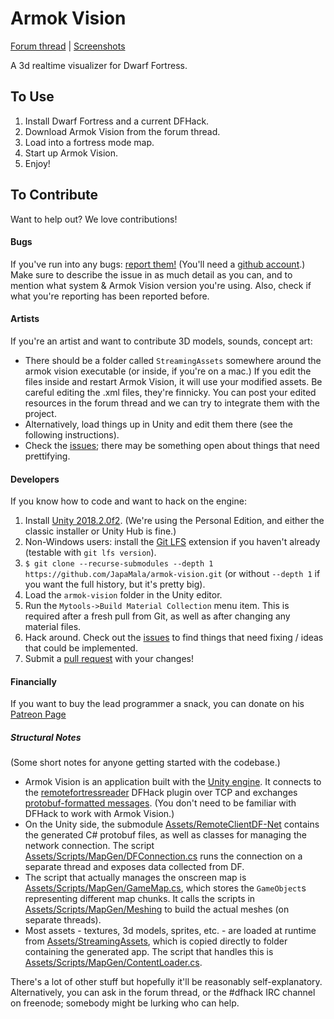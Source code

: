 Armok Vision
============

[Forum thread](http://www.bay12forums.com/smf/index.php?topic=146473) | [Screenshots](http://imgur.com/a/bPmeo)

A 3d realtime visualizer for Dwarf Fortress. 

## To Use

1. Install Dwarf Fortress and a current DFHack.
2. Download Armok Vision from the forum thread.
3. Load into a fortress mode map.
4. Start up Armok Vision.
5. Enjoy!

## To Contribute

Want to help out? We love contributions!

#### Bugs
If you've run into any bugs: [report them!](https://github.com/JapaMala/armok-vision/issues) (You'll need a [github account](https://github.com/).) Make sure to describe the issue in as much detail as you can, and to mention what system & Armok Vision version you're using. Also, check if what you're reporting has been reported before.

#### Artists
If you're an artist and want to contribute 3D models, sounds, concept art:

- There should be a folder called `StreamingAssets` somewhere around the armok vision executable (or inside, if you're on a mac.) If you edit the files inside and restart Armok Vision, it will use your modified assets. Be careful editing the .xml files, they're finnicky. You can post your edited resources in the forum thread and we can try to integrate them with the project.
- Alternatively, load things up in Unity and edit them there (see the following instructions).
- Check the [issues](https://github.com/JapaMala/armok-vision/issues); there may be something open about things that need prettifying.

#### Developers
If you know how to code and want to hack on the engine:

1. Install [Unity 2018.2.0f2](http://unity3d.com/get-unity). (We're using the Personal Edition, and either the classic installer or Unity Hub is fine.)
2. Non-Windows users: install the [Git LFS](https://git-lfs.github.com/) extension if you haven't already (testable with `git lfs version`).
3. `$ git clone --recurse-submodules --depth 1 https://github.com/JapaMala/armok-vision.git` (or without `--depth 1` if you want the full history, but it's pretty big).
4. Load the `armok-vision` folder in the Unity editor.
5. Run the `Mytools->Build Material Collection` menu item. This is required after a fresh pull from Git, as well as after changing any material files. 
6. Hack around. Check out the [issues](https://github.com/JapaMala/armok-vision/issues) to find things that need fixing / ideas that could be implemented.
7. Submit a [pull request](https://github.com/JapaMala/armok-vision/pulls) with your changes!

#### Financially
If you want to buy the lead programmer a snack, you can donate on his [Patreon Page](https://www.patreon.com/japamala)

##### Structural Notes
(Some short notes for anyone getting started with the codebase.)

- Armok Vision is an application built with the [Unity engine](https://unity3d.com/). It connects to the [remotefortressreader](https://github.com/DFHack/dfhack/blob/master/plugins/remotefortressreader.cpp) DFHack plugin over TCP and exchanges [protobuf-formatted messages](https://github.com/DFHack/dfhack/blob/master/plugins/proto/RemoteFortressReader.proto). (You don't need to be familiar with DFHack to work with Armok Vision.)
- On the Unity side, the submodule [Assets/RemoteClientDF-Net](https://github.com/JapaMala/armok-vision/tree/master/Assets) contains the generated C# protobuf files, as well as classes for managing the network connection. The script [Assets/Scripts/MapGen/DFConnection.cs](https://github.com/JapaMala/armok-vision/blob/master/Assets/Scripts/MapGen/DFConnection.cs) runs the connection on a separate thread and exposes data collected from DF.
- The script that actually manages the onscreen map is [Assets/Scripts/MapGen/GameMap.cs](https://github.com/JapaMala/armok-vision/blob/master/Assets/Scripts/MapGen/GameMap.cs), which stores the `GameObject`s representing different map chunks. It calls the scripts in [Assets/Scripts/MapGen/Meshing](https://github.com/JapaMala/armok-vision/tree/master/Assets/Scripts/MapGen/Meshing) to build the actual meshes (on separate threads).
- Most assets - textures, 3d models, sprites, etc. - are loaded at runtime from [Assets/StreamingAssets](https://github.com/JapaMala/armok-vision/tree/master/Assets/StreamingAssets), which is copied directly to folder containing the generated app. The script that handles this is [Assets/Scripts/MapGen/ContentLoader.cs](https://github.com/JapaMala/armok-vision/blob/master/Assets/Scripts/MapGen/ContentLoader.cs).

There's a lot of other stuff but hopefully it'll be reasonably self-explanatory. Alternatively, you can ask in the forum thread, or the #dfhack IRC channel on freenode; somebody might be lurking who can help.
